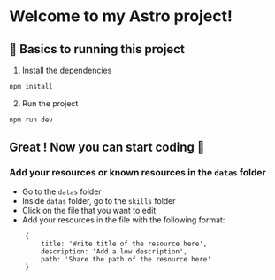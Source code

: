 # Welcome to my Astro project!

## 🚀 Basics to running this project

1. Install the dependencies

```sh
npm install
```

2. Run the project

```sh
npm run dev
```

## Great ! Now you can start coding 🎉

### Add your resources or known resources in the `datas` folder
- Go to the `datas` folder 
- Inside `datas` folder, go to the `skills` folder
- Click on the file that you want to edit
- Add your resources in the file with the following format:
```
    {
        title: 'Write title of the resource here',
        description: 'Add a low description',
        path: 'Share the path of the resource here'
    }
```

